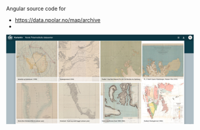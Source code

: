 Angular source code for
* https://data.npolar.no/map/archive
* 
![Map archive](screenshots/Kartarkiv-framside-2016-02-08.png?raw=true "NPDC map archive")
